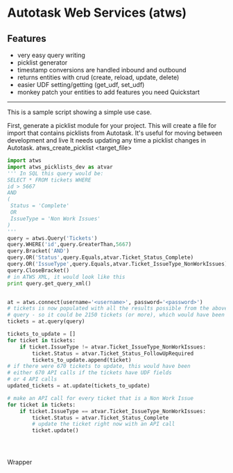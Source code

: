 Autotask Web Services (atws)
===
Features
---
* very easy query writing
* picklist generator
* timestamp conversions are handled inbound and outbound
* returns entities with crud (create, reload, update, delete)
* easier UDF setting/getting (get_udf, set_udf)
* monkey patch your entities to add features you need
Quickstart
---
This is a sample script showing a simple use case.

First, generate a picklist module for your project.
This will create a file for import that contains picklists from Autotask.
It's useful for moving between development and live
It needs updating any time a picklist changes in Autotask.
atws_create_picklist <username> <password> <target_file>

```python
import atws
import atws_picklists_dev as atvar
''' In SQL this query would be:
SELECT * FROM tickets WHERE 
id > 5667
AND 
(
 Status = 'Complete'
 OR
 IssueType = 'Non Work Issues'
)
'''
query = atws.Query('Tickets')
query.WHERE('id',query.GreaterThan,5667)
query.Bracket('AND')
query.OR('Status',query.Equals,atvar.Ticket_Status_Complete)
query.OR('IssueType',query.Equals,atvar.Ticket_IssueType_NonWorkIssues)
query.CloseBracket()
# in ATWS XML, it would look like this
print query.get_query_xml()


at = atws.connect(username='<username>', password='<password>')
# tickets is now populated with all the results possible from the above
# query - so it could be 2150 tickets (or more), which would have been 5 API calls.
tickets = at.query(query)

tickets_to_update = []
for ticket in tickets:
	if ticket.IssueType != atvar.Ticket_IssueType_NonWorkIssues:
		ticket.Status = atvar.Ticket_Status_FollowUpRequired
		tickets_to_update.append(ticket)
# if there were 670 tickets to update, this would have been 
# either 670 API calls if the tickets have UDF fields
# or 4 API calls
updated_tickets = at.update(tickets_to_update)

# make an API call for every ticket that is a Non Work Issue
for ticket in tickets:
	if ticket.IssueType == atvar.Ticket_IssueType_NonWorkIssues:
		ticket.Status = atvar.Ticket_Status_Complete
		# update the ticket right now with an API call
		ticket.update()





```
Wrapper


